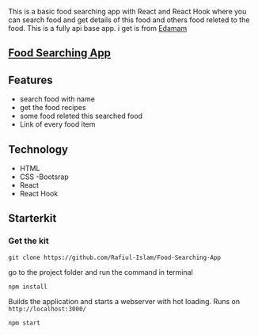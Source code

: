 This is a basic food searching app with React and React Hook where you can search food and get details of this food and others food releted to the food. This is a fully api base app. i get is from [Edamam](https://www.edamam.com/)

## [Food Searching App](https://food-searching-app.netlify.app/)

## Features
 - search food with name
 - get the food recipes
 - some food releted this searched food
 - Link of every food item
 
## Technology
 - HTML
 - CSS
  -Bootsrap
 - React
 - React Hook
 
 ## Starterkit
 
### Get the kit
```
git clone https://github.com/Rafiul-Islam/Food-Searching-App
```

go to the project folder and run the command in terminal

 ```
 npm install
 ```
 
Builds the application and starts a webserver with hot loading. Runs on `http://localhost:3000/`
 
 ```
 npm start
 ```
